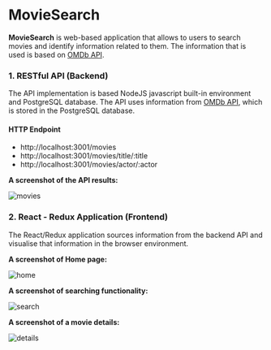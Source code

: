 # MovieSearch

**MovieSearch** is web-based application that allows to users to search movies and identify information related to them. The information that is used is based on [OMDb API](http://www.omdbapi.com/).

### 1. RESTful API (Backend)
The API implementation is based NodeJS javascript built-in environment and PostgreSQL database. The API uses information from 
[OMDb API](http://www.omdbapi.com/), which is stored in the PostgreSQL database.

#### HTTP Endpoint

- http://localhost:3001/movies
- http://localhost:3001/movies/title/:title
- http://localhost:3001/movies/actor/:actor


**A screenshot of the API results:**

![movies](https://user-images.githubusercontent.com/32243459/55294196-ddd08000-53f6-11e9-90ac-d2782ab8f953.png)


### 2. React - Redux Application (Frontend)

The React/Redux application sources information from the backend API and visualise that information in the browser environment. 

**A screenshot of Home page:**

![home](https://user-images.githubusercontent.com/32243459/55294284-23da1380-53f8-11e9-9ec5-61cd58cb8b26.png)

**A screenshot of searching functionality:**

![search](https://user-images.githubusercontent.com/32243459/55294296-5421b200-53f8-11e9-80eb-522ca8f1cdda.png)

**A screenshot of a movie details:**

![details](https://user-images.githubusercontent.com/32243459/55294304-73204400-53f8-11e9-8188-9f1b517dfb6c.png)
